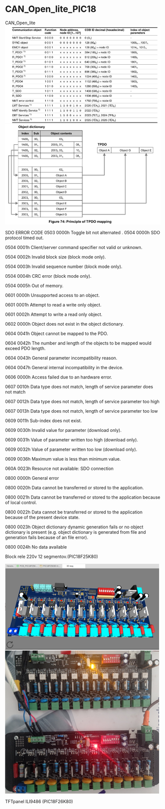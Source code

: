 # CAN_Open_lite_PIC18

CAN_Open_lite 
<img src="CANOPEN.png" width=600 >
<img src="PDO_mapping.png" width=600 >

SDO ERROR CODE
0503 0000h	Toggle bit not alternated
.
0504 0000h	SDO protocol timed out.

0504 0001h	Client/server command specifier not valid or unknown.

0504 0002h	Invalid block size (block mode only).

0504 0003h	Invalid sequence number (block mode only).

0504 0004h	CRC error (block mode only).

0504 0005h	Out of memory.

0601 0000h	Unsupported access to an object.

0601 0001h	Attempt to read a write only object.

0601 0002h	Attempt to write a read only object.

0602 0000h	Object does not exist in the object dictionary.

0604 0041h	Object cannot be mapped to the PDO.

0604 0042h	The number and length of the objects to be mapped would exceed PDO length.

0604 0043h	General parameter incompatibility reason.

0604 0047h	General internal incompatibility in the device.

0606 0000h	Access failed due to an hardware error.

0607 0010h	Data type does not match, length of service parameter does not match

0607 0012h	Data type does not match, length of service parameter too high

0607 0013h	Data type does not match, length of service parameter too low

0609 0011h	Sub-index does not exist.

0609 0030h	Invalid value for parameter (download only).

0609 0031h	Value of parameter written too high (download only).

0609 0032h	Value of parameter written too low (download only).

0609 0036h	Maximum value is less than minimum value.

060A 0023h	Resource not available: SDO connection

0800 0000h	General error

0800 0020h	Data cannot be transferred or stored to the application.

0800 0021h	Data cannot be transferred or stored to the application because of local control.

0800 0022h	Data cannot be transferred or stored to the application because of the present device state.

0800 0023h	Object dictionary dynamic generation fails or no object dictionary is present (e.g.
				object dictionary is generated from file and generation fails because of an file error).
				
0800 0024h	No data available


Block rele 220v 12 segmentov.(PIC18F25K80)

<img src="/Rele_Block_12/module.png" width=500 >
<img src="/Rele_Block_12/module_original.jpg" width=500 >


TFTpanel ILI9486 (PIC18F26K80)

